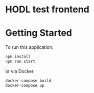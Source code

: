 # HODL test frontend
# Getting Started

To run this application:

```bash
npm install
npm run start  
```
or via Docker

```bash
docker-compose build
docker-compose up 
```
